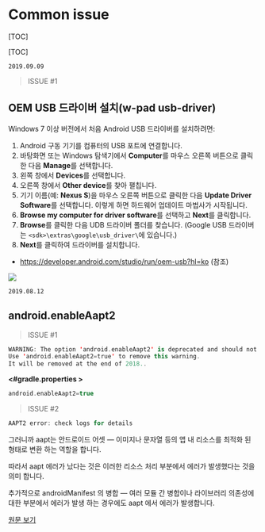 # Common issue

[TOC]

[TOC]

`2019.09.09`

> ISSUE #1 

## OEM USB 드라이버 설치(w-pad usb-driver)

 

Windows 7 이상 버전에서 처음 Android USB 드라이버를 설치하려면:

1. Android 구동 기기를 컴퓨터의 USB 포트에 연결합니다.
2. 바탕화면 또는 Windows 탐색기에서 **Computer**를 마우스 오른쪽 버튼으로 클릭한 다음 **Manage**를 선택합니다.
3. 왼쪽 창에서 **Devices**를 선택합니다.
4. 오른쪽 창에서 **Other device**를 찾아 펼칩니다.
5. 기기 이름(예: **Nexus S**)을 마우스 오른쪽 버튼으로 클릭한 다음 **Update Driver Software**를 선택합니다. 이렇게 하면 하드웨어 업데이트 마법사가 시작됩니다.
6. **Browse my computer for driver software**를 선택하고 **Next**를 클릭합니다.
7. **Browse**를 클릭한 다음 UDB 드라이버 폴더를 찾습니다. (Google USB 드라이버는 `<sdk>\extras\google\usb_driver\`에 있습니다.)
8. **Next**를 클릭하여 드라이버를 설치합니다.



- https://developer.android.com/studio/run/oem-usb?hl=ko (참조)

![](D:\___down\1567989902.png)





`2019.08.12`

## android.enableAapt2



> ISSUE #1

```kotlin
WARNING: The option 'android.enableAapt2' is deprecated and should not be used anymore.
Use 'android.enableAapt2=true' to remove this warning.
It will be removed at the end of 2018..
```

**<#gradle.properties >**

```kotlin
android.enableAapt2=true
```



> ISSUE #2

```kotlin
AAPT2 error: check logs for details
```



그러니까 aapt는 안드로이드 어셋 — 이미지나 문자열 등의 앱 내 리소스를 최적화 된 형태로 변환 하는 역할을 합니다.

따라서 aapt 에러가 났다는 것은 이러한 리소스 처리 부분에서 에러가 발생했다는 것을 의미 합니다.

추가적으로 androidManifest 의 병합 — 여러 모듈 간 병합이나 라이브러리 의존성에 대한 부분에서 에러가 발생 하는 경우에도 aapt 에서 에러가 발생합니다.



[원문 보기](https://toepic.fail/aapt2-error-check-logs-for-details-23d13d6d5f76)

















